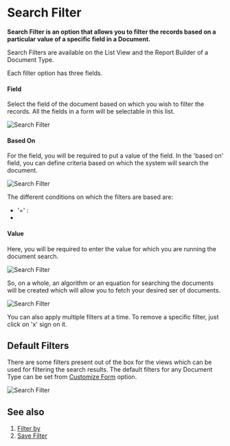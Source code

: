 <!-- add-breadcrumbs -->
# Search Filter

**Search Filter is an option that allows you to filter the records based on a particular value of a specific field in a Document.**

Search Filters are available on the List View and the Report Builder of a Document Type.

Each filter option has three fields.

#### Field

Select the field of the document based on which you wish to filter the records. All the fields in a form will be selectable in this list.

![Search Filter](/docs/v13/assets/img/using-erpnext/using-search-filer-1.png)

#### Based On

For the field, you will be required to put a value of the field. In the 'based on' field, you can define criteria based on which the system will search the document.

![Search Filter](/docs/v13/assets/img/using-erpnext/using-search-filter-2.png)

The different conditions on which the filters are based are:

* '=' :
*

#### Value

Here, you will be required to enter the value for which you are running the document search.

![Search Filter](/docs/v13/assets/img/using-erpnext/using-search-filter-3.png)

So, on a whole, an algorithm or an equation for searching the documents will be created which will allow you to fetch your desired ser of documents.

![Search Filter](/docs/v13/assets/img/using-erpnext/using-search-filter.gif)

You can also apply multiple filters at a time. To remove a specific filter, just click on 'x' sign on it.

## Default Filters

There are some filters present out of the box for the views which can be used for filtering the search results. The default filters for any Document Type can be set from [Customize Form](/docs/v13/user/manual/en/customize-erpnext/custom-field#12-more-properties) option.

![Search Filter](/docs/v13/assets/img/using-erpnext/using-search-filter-4.png)

## See also

1. [Filter by](/docs/v13/user/manual/en/using-erpnext/filter-by)
1. [Save Filter](/docs/v13/user/manual/en/using-erpnext/save-filter)

<!-- markdown -->
